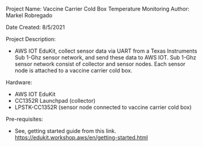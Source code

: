    
  Project Name: Vaccine Carrier Cold Box Temperature Monitoring
  Author: Markel Robregado
          
  
  Date Created: 8/5/2021
  
  Project Description:
  - AWS IOT EduKit, collect sensor data via UART from a Texas Instruments Sub 1-Ghz sensor network, 
    and send these data to AWS IOT. Sub 1-Ghz sensor network consist of collector and sensor nodes. 
    Each sensor node is attached to a vaccine carrier cold box.
  
  Hardware:
  - AWS IOT EduKit
  - CC1352R Launchpad (collector)
  - LPSTK-CC1352R (sensor node connected to vaccine carrier cold box)  
  
  Pre-requisites:
  - See, getting started guide from this link. https://edukit.workshop.aws/en/getting-started.html
